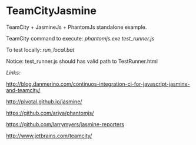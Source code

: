 TeamCityJasmine
===============

TeamCity + JasmineJs + PhantomJs standalone example.


TeamCity command to execute: *phantomjs.exe test_runner.js*

To test locally: *run_local.bat*

Notice:
test_runner.js should has valid path to TestRunner.html



*Links:*

http://blog.danmerino.com/continuos-integration-ci-for-javascript-jasmine-and-teamcity/

http://pivotal.github.io/jasmine/

https://github.com/ariya/phantomjs/

https://github.com/larrymyers/jasmine-reporters

http://www.jetbrains.com/teamcity/
